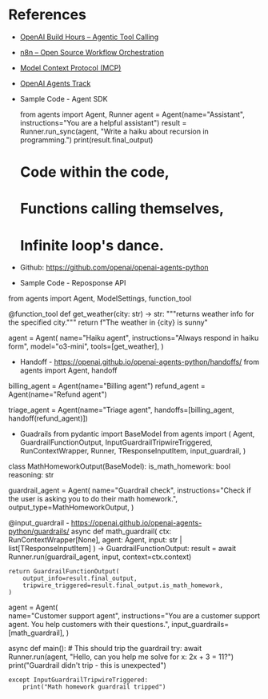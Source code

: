 # References

- [OpenAI Build Hours – Agentic Tool Calling](https://github.com/openai/build-hours/tree/main/12-agentic-tool-calling)  
- [n8n – Open Source Workflow Orchestration](https://github.com/n8n-io/n8n)  
- [Model Context Protocol (MCP)](https://modelcontextprotocol.io/docs/getting-started/intro)  
- [OpenAI Agents Track](https://developers.openai.com/tracks/building-agents/?utm_source=chatgpt.com)  

- Sample Code - Agent SDK

	from agents import Agent, Runner
	agent = Agent(name="Assistant", instructions="You are a helpful assistant")
	result = Runner.run_sync(agent, "Write a haiku about recursion in programming.")
	print(result.final_output)

	# Code within the code,
	# Functions calling themselves,
	# Infinite loop's dance.
	
- Github: https://github.com/openai/openai-agents-python

- Sample Code - Reposponse API

from agents import Agent, ModelSettings, function_tool

@function_tool
def get_weather(city: str) -> str:
    """returns weather info for the specified city."""
    return f"The weather in {city} is sunny"

agent = Agent(
    name="Haiku agent",
    instructions="Always respond in haiku form",
    model="o3-mini",
    tools=[get_weather],
)


- Handoff - https://openai.github.io/openai-agents-python/handoffs/
from agents import Agent, handoff

billing_agent = Agent(name="Billing agent")
refund_agent = Agent(name="Refund agent")


triage_agent = Agent(name="Triage agent", handoffs=[billing_agent, handoff(refund_agent)])

- Guadrails 
from pydantic import BaseModel
from agents import (
    Agent,
    GuardrailFunctionOutput,
    InputGuardrailTripwireTriggered,
    RunContextWrapper,
    Runner,
    TResponseInputItem,
    input_guardrail,
)

class MathHomeworkOutput(BaseModel):
    is_math_homework: bool
    reasoning: str

guardrail_agent = Agent( 
    name="Guardrail check",
    instructions="Check if the user is asking you to do their math homework.",
    output_type=MathHomeworkOutput,
)


@input_guardrail - https://openai.github.io/openai-agents-python/guardrails/
async def math_guardrail( 
    ctx: RunContextWrapper[None], agent: Agent, input: str | list[TResponseInputItem]
) -> GuardrailFunctionOutput:
    result = await Runner.run(guardrail_agent, input, context=ctx.context)

    return GuardrailFunctionOutput(
        output_info=result.final_output, 
        tripwire_triggered=result.final_output.is_math_homework,
    )


agent = Agent(  
    name="Customer support agent",
    instructions="You are a customer support agent. You help customers with their questions.",
    input_guardrails=[math_guardrail],
)

async def main():
    # This should trip the guardrail
    try:
        await Runner.run(agent, "Hello, can you help me solve for x: 2x + 3 = 11?")
        print("Guardrail didn't trip - this is unexpected")

    except InputGuardrailTripwireTriggered:
        print("Math homework guardrail tripped")